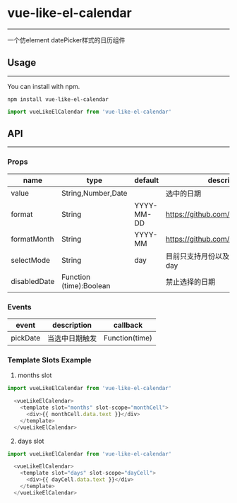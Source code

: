 # vue-like-el-calendar
___

一个仿element datePicker样式的日历组件

## Usage
___

You can install with npm.

    npm install vue-like-el-calendar


```javascript
import vueLikeElCalendar from 'vue-like-el-calendar'
``` 

## API
___

### Props

| name           | type                               | default         | description |
| --------------- | ------------------------------ | --------------- | ------------- |
| value           | String,Number,Date        |                     | 选中的日期 |
| format         | String                             | YYYY-MM-DD | https://github.com/taylorhakes/fecha   |
| formatMonth     | String                             | YYYY-MM   | https://github.com/taylorhakes/fecha   |
| selectMode  | String                             | day              | 目前只支持月份以及日期选择, month / day |
| disabledDate| Function (time):Boolean |                      | 禁止选择的日期 |

### Events

| event      | description       | callback           |
| ----------- | ------------------- | ------------------ |
| pickDate | 当选中日期触发 | Function(time) |

### Template Slots Example

1. months slot

```javascript
import vueLikeElCalendar from 'vue-like-el-calendar'

  <vueLikeElCalendar>
    <template slot="months" slot-scope="monthCell">
      <div>{{ monthCell.data.text }}</div>
    </template>
  </vueLikeElCalendar>
``` 

2. days slot

```javascript
import vueLikeElCalendar from 'vue-like-el-calendar'

  <vueLikeElCalendar>
    <template slot="days" slot-scope="dayCell">
      <div>{{ dayCell.data.text }}</div>
    </template>
  </vueLikeElCalendar>
``` 